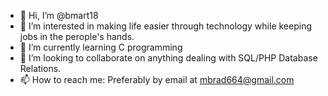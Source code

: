 - 👋 Hi, I’m @bmart18
- 👀 I’m interested in making life easier through technology while keeping jobs in the perople's hands.
- 🌱 I’m currently learning C programming
- 💞️ I’m looking to collaborate on anything dealing with SQL/PHP Database Relations.
- 📫 How to reach me: Preferably by email at mbrad664@gmail.com


